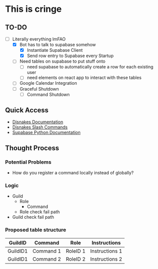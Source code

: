 # This is cringe

## TO-DO
- [ ] Literally everything lmFAO
    - [x] Bot has to talk to supabase somehow
      - [x] Instantiate Supabase Client
      - [x] Send row entry to Supabase every Startup
    - [ ] Need tables on supabase to put stuff onto
      - [ ] need supabase to automatically create a row for each existing user
      - [ ] need elements on react app to interact with these tables 
    - [ ] Google Calendar Integration
    - [ ] Graceful Shutdown
      - [ ] Command Shutdown

## Quick Access
- [Disnakes Documentation](https://docs.disnake.dev/en/latest/index.html)
- [Disnakes Slash Commands](https://docs.disnake.dev/en/latest/ext/commands/slash_commands.html)
- [Supabase Python Documentation](https://github.com/supabase-community/supabase-py)

## Thought Process

### Potential Problems
- How do you register a command locally instead of globally?

### Logic
- Guild
  - Role
    - Command
  - Role check fail path
- Guild check fail path

### Proposed table structure


| GuildID  | Command     | Role        | Instructions      |
|---       | ----------- | ----------- |  ---              |
| GuildID1 | Command 1   | RoleID 1    | Instructions 1    |
| GuildID1 | Command 2   | RoleID 2    | Instructions 2    |
